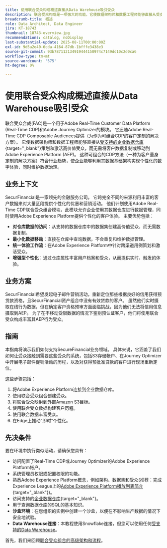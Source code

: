 ```yaml
---
title: 使用联合受众构成概述直接从Data Warehouse吸引受众
description: 联合受众构成是一项强大的功能，它使数据架构师和数据工程师能够直接从受支持的数据仓库策划和激活高价值受众。
breadcrumb-title: 概述
role: Data Architect, Data Engineer
jira: KT-18743
thumbnail: 18743-overview.jpg
recommendations: catalog, noDisplay
last-substantial-update: 2025-08-11T00:00:00Z
exl-id: 9d5a2e40-6cda-4164-87db-1bfffe3438e3
source-git-commit: 93b787112134919444150974c7149dc10c2d0ca6
workflow-type: tm+mt
source-wordcount: '575'
ht-degree: 0%

---
```


# 使用联合受众构成概述直接从Data Warehouse吸引受众

联合受众合成(FAC)是一个用于Adobe Real-Time Customer Data Platform (Real-Time CDP)和Adobe Journey Optimizer的模块。 它还随Adobe Real-Time CDP Composable Audiences提供（为作为可组合CDP的客户定制的解决方案）。 它使数据架构师和数据工程师能够直接从[受支持的企业数据仓库](https://experienceleague.adobe.com/en/docs/federated-audience-composition/using/start/access-prerequisites){target="_blank"}策划和激活高价值受众，而无需将客户数据复制或移动到Adobe Experience Platform (AEP)。 这种可组合的CDP方法（一种为客户量身定制的解决方案）符合行业趋势，使企业能够利用其数据基础架构实现个性化的数字体验，同时维护数据治理。

## 业务上下文

SecurFinancial是一家领先的金融服务公司。 它跨完全不同的来源利用丰富的客户数据来对大量区段提供个性化的优惠和营销活动。 他们计划使用Adobe Real-Time CDP联合受众组合模块，此模块允许企业使用其数据仓库进行数据管理，同时使用Adobe Experience Platform提供个性化的客户体验。 主要优势包括：

- **对仓库数据的访问**：从支持的数据仓库中的数据集创建高价值受众，而无需数据复制。
- **最小化数据移动**：直接在仓库中查询数据，不会重复和维护数据管理。
- **统一体验工作流**：在Adobe Experience Platform中针对跨渠道用例策划和激活受众。
- **增强型个性化**：通过仓库属性丰富用户档案和受众，从而提供实时、触发的体验。

## 业务方案

SecurFinancial希望发起电子邮件营销活动，重新定位那些根据良好的信用获得预贷款资格，且SecurFinancial资产组合中没有有效贷款的客户。 虽然他们实时摄取在线行为数据，但在确定客户资格预审方面面临挑战，因为他们无法将信用信息摄取到AEP。 为了在不移动受限数据的情况下鉴别预认证客户，他们将使用联合受众构成丰富其AEP行为受众。

## 指南

本指南将演示我们如何支持SecureFinancial业务领域。 具体来说，它涵盖了我们如何让受众接触到需要这些受众的系统，包括S3存储帐户、在Journey Optimizer中开展电子邮件促销活动的历程，以及对获得预批准贷款的客户进行现场重新定位。

这些步骤包括：

1. 将Adobe Experience Platform连接到企业数据仓库。
2. 使用联合受众组合创建受众。
3. 将联合受众映射到外部Amazon S3目标。
4. 使用联合受众数据构建客户历程。
5. 使用联合数据丰富受众。
6. 在Edge上推动“即时”个性化。

## 先决条件

要在环境中执行类似活动，请确保您具有：

- 访问配置了Real-Time CDP或Journey Optimizer的Adobe Experience Platform帐户。
- 系统管理员权限或配置权限的功能。
- 熟悉Adobe Experience Platform概念，例如架构、数据集和受众(推荐：完成Experience League上的[Adobe Experience Platform播放列表简介](https://experienceleague.adobe.com/en/playlists/experience-platform-introduction?lang=en){target="_blank"})。
- 访问支持的[企业数据仓库](https://experienceleague.adobe.com/en/docs/federated-audience-composition/using/start/access-prerequisites){target="_blank"}。
- 用于查询数据仓库的SQL的基本知识。
- **沙盒环境**：在您组织的实例中创建一个沙盒，以便在不影响生产数据的情况下安全地试验。
- **Data Warehouse连接**：本教程使用Snowflake连接，但您可以使用任何[受支持的Data Warehouse](https://experienceleague.adobe.com/en/docs/federated-audience-composition/using/start/access-prerequisites)。

首先，我们来回顾[联合受众组合的高级架构和流程](fac-architecture-and-flow.md)。
